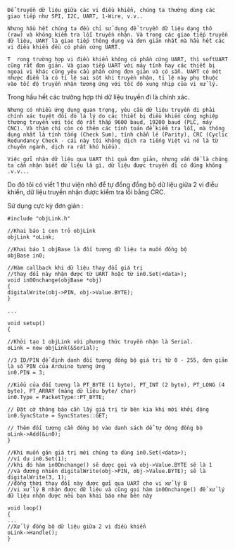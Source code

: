     Để truyền dữ liệu giữa các vi điều khiển, chúng ta thường dùng các giao tiếp như SPI, I2C, UART, 1-Wire, v.v..

    Nhưng hầu hết chúng ta đều chỉ sử dụng để truyền dữ liệu dạng thô (raw) và không kiểm tra lỗi truyền nhận. Và trong các giao tiếp truyền dữ liệu, UART là giao tiếp thông dụng và đơn giản nhất mà hầu hết các vi điều khiển đều có phần cứng UART.

    T  rong trường hợp vi điều khiển không có phần cứng UART, thì softUART cũng rất đơn giản. Và giao tiếp UART với máy tính hay các thiết bị ngoại vi khác cũng yêu cầu phần cứng đơn giản và có sẵn. UART có một nhược điểm là có tỉ lệ sai sót khi truyền nhận, tỉ lệ này phụ thuộc vào tốc độ truyền nhận tương ứng với tốc độ xung nhịp của vi xử lý.
Trong hầu hết các trường hợp thì dữ liệu truyền đi là chính xác.

    Nhưng có nhiều ứng dụng quan trọng, yêu cầu dữ liệu truyền đi phải chính xác tuyệt đối đó là lý do các thiết bị điều khiển công nghiệp thường truyền với tốc độ rất thấp 9600 baud, 19200 baud (PLC, máy CNC). Và thậm chí còn có thêm các tính toán để kiểm tra lỗi, mà thông dụng nhất là tính tổng (Check Sum), tính chẵn lẻ (Parity), CRC (Cyclic Redundancy Check - cái này tôi không dịch ra tiếng Việt vì nó là từ chuyên ngành, dịch ra rất khó hiểu).

    Việc gửi nhận dữ liệu qua UART thì quá đơn giản, nhưng vấn đề là chúng ta cần nhận biết dữ liệu là gì, dữ liệu được truyền đi có đúng không .v.v...
Do đó tôi có viết 1 thư viện nhỏ để tự đồng đồng bộ dữ liệu giữa 2 vi điều khiển, dữ liệu truyền nhận được kiểm tra lỗi bằng CRC.

Sử dụng cực kỳ đơn giản :

    #include "objLink.h"

    //Khai báo 1 con trỏ objLink
    objLink *oLink;

    //Khai báo 1 objBase là đối tượng dữ liệu ta muốn đồng bộ
    objBase in0;

    //Hàm callback khi dữ liệu thay đổi giá trị
    //thay đổi này nhận được từ UART hoặc từ in0.Set(<data>);
    void in0Onchange(objBase *obj)
    {
    digitalWrite(obj->PIN, obj->Value.BYTE);
    }
    
    ...
    
    void setup()
    {

    //Khởi tạo 1 objLink với phương thức truyền nhận là Serial.
    oLink = new objLink(&Serial);
    
    //3 ID/PIN để định danh đối tượng đồng bộ giá trị từ 0 - 255, đơn giản là số PIN của Arduino tương ứng
    in0.PIN = 3;	

    //Kiểu của đối tượng là PT_BYTE (1 byte), PT_INT (2 byte), PT_LONG (4 byte), PT_ARRAY (mảng dữ liệu byte/ char)
    in0.Type = PacketType::PT_BYTE;
    
    // Đặt cờ thông báo cần lấy giá trị từ bên kia khi mới khởi động
    in0.SyncState = SyncStates::GET;
    
    // Thêm đối tượng cần đồng bộ vào danh sách để tự động đồng bộ
    oLink->Add(&in0);
    }

    //Khi muốn gán giá trị mới chúng ta dùng in0.Set(<data>);
    //ví dụ in0.Set(1);
    //khi đó hàm in0Onchange() sẽ dược gọi và obj->Value.BYTE sẽ là 1
    //và đương nhiên digitalWrite(obj->PIN, obj->Value.BYTE); sẽ là digitalWrite(3, 1);
    //đồng thời thay đổi này được gửi qua UART cho vi xử lý B
    //vi xử lý B nhận được dữ liệu và cũng gọi hàm in0Onchange() để xử lý dữ liệu nhận được nếu bạn khai báo như bên này

    void loop()
    {
    ...
    //Xử lý đồng bộ dữ liệu giữa 2 vi điều khiển
    oLink->Handle();
    }
